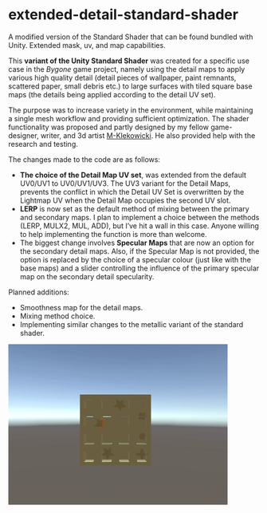 # extended-detail-standard-shader
A modified version of the Standard Shader that can be found bundled with Unity. Extended mask, uv, and map capabilities.

This <b>variant of the Unity Standard Shader</b> was created for a&nbsp;specific use case in the <i>Bygone</i> game&nbsp;project, namely using the detail maps to&nbsp;apply various high quality detail (detail pieces&nbsp;of wallpaper, paint remnants, scattered paper, small debris etc.) to large surfaces with tiled square base maps (the details being applied according to&nbsp;the&nbsp;detail UV set). 

The purpose was to increase variety in&nbsp;the&nbsp;environment, while maintaining a&nbsp;single mesh workflow and providing sufficient optimization. The shader functionality was proposed and partly designed by my fellow game-designer, writer, and 3d artist <a href="https://github.com/M-Klekowicki">M-Klekowicki</a>. He also provided help with the research and testing.

The changes made to the code are as&nbsp;follows:

<ul>
<li> <b>The choice of the&nbsp;Detail&nbsp;Map UV set</b>, was extended from the default UV0/UV1 to UV0/UV1/UV3. The UV3 variant for the Detail Maps, prevents the conflict in which the Detail UV Set is overwritten by the Lightmap UV when the Detail Map occupies the second UV slot.</li>

<li> <b>LERP</b> is now set as the default method of&nbsp;mixing between the primary and secondary maps. I&nbsp;plan to implement a&nbsp;choice between the methods (LERP, MULX2, MUL, ADD), but I’ve hit a&nbsp;wall in this case. Anyone willing to&nbsp;help implementing the function is more than welcome.</li>

<li> The biggest change involves <b>Specular Maps</b> that are now an option for the secondary detail maps. Also, if the Specular Map is not provided, the option is replaced by the choice of a specular colour (just like with the base maps) and a&nbsp;slider controlling the influence of&nbsp;the primary specular map on the secondary detail specularity.</li>
</ul>
Planned additions:
<ul>
<li>Smoothness map for the detail maps.</li>
<li>Mixing method choice.</li>
<li>Implementing similar changes to the metallic variant of the standard shader.</li>
</ul>
<img src= "https://raw.githubusercontent.com/sarajujeczka/extended-detail-standard-shader/master/2018-03-11_00-49-40.gif"/>
<img scr= "https://raw.githubusercontent.com/sarajujeczka/extended-detail-standard-shader/master/2018-03-11_00-53-55.gif"/>
